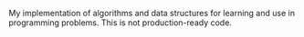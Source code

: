 My implementation of algorithms and data structures for learning and use in programming problems. This is not production-ready code.


